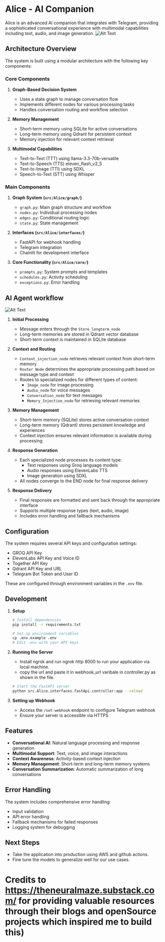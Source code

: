 # Alice - AI Companion

Alice is an advanced AI companion that integrates with Telegram, providing a sophisticated conversational experience with multimodal capabilities including text, audio, and image generation.
![Alt Text](System.png)

## Architecture Overview

The system is built using a modular architecture with the following key components:

### Core Components

1. **Graph-Based Decision System**

   - Uses a state graph to manage conversation flow
   - Implements different nodes for various processing tasks
   - Handles conversation routing and workflow selection

2. **Memory Management**

   - Short-term memory using SQLite for active conversations
   - Long-term memory using Qdrant for persistent context
   - Memory injection for relevant context retrieval

3. **Multimodal Capabilities**
   - Text-to-Text (TTT) using llama-3.3-70b-versatile
   - Text-to-Speech (TTS) eleven_flash_v2_5
   - Text-to-Image (TTI) using SDXL
   - Speech-to-Text (STT) using Whisper

### Main Components

1. **Graph System (`src/Alice/graph/`)**

   - `graph.py`: Main graph structure and workflow
   - `nodes.py`: Individual processing nodes
   - `edges.py`: Conditional routing logic
   - `state.py`: State management

2. **Interfaces (`src/Alice/interfaces/`)**

   - FastAPI for webhook handling
   - Telegram integration
   - Chainlit for development interface

3. **Core Functionality (`src/Alice/core/`)**
   - `prompts.py`: System prompts and templates
   - `schedules.py`: Activity scheduling
   - `exceptions.py`: Error handling

## AI Agent workflow

![Alt Text](Agent-workflow.png)

1. **Initial Processing**

   - Message enters through the `Store_longterm_node`
   - Long-term memories are stored in Qdrant vector database
   - Short-term context is maintained in SQLite database

2. **Context and Routing**

   - `Context_injection_node` retrieves relevant context from short-term memory
   - `Router Node` determines the appropriate processing path based on message type and context
   - Routes to specialized nodes for different types of content:
     - `Image_node` for image processing
     - `Audio_node` for voice messages
     - `Conversation_node` for text messages
     - `Memory_Injection_node` for retrieving relevant memories

3. **Memory Management**

   - Short-term memory (SQLite) stores active conversation context
   - Long-term memory (Qdrant) stores persistent knowledge and experiences
   - Context injection ensures relevant information is available during processing

4. **Response Generation**

   - Each specialized node processes its content type:
     - Text responses using Groq language models
     - Audio responses using ElevenLabs TTS
     - Image generation using SDXL
   - All nodes converge to the END node for final response delivery

5. **Response Delivery**
   - Final responses are formatted and sent back through the appropriate interface
   - Supports multiple response types (text, audio, image)
   - Includes error handling and fallback mechanisms

## Configuration

The system requires several API keys and configuration settings:

- GROQ API Key
- ElevenLabs API Key and Voice ID
- Together API Key
- Qdrant API Key and URL
- Telegram Bot Token and User ID

These are configured through environment variables in the `.env` file.

## Development

1. **Setup**

   ```bash
   # Install dependencies
   pip install -r requirements.txt

   # Set up environment variables
   cp .env.example .env
   # Edit .env with your API keys
   ```

2. **Running the Server**

   - Install ngrok and run ngrok http 8000 to run your application via local machine.
   - copy the url and paste it in webhook_url varibale in controller.py as shown in the file.

   ```bash
   # Start the FastAPI server
   python src.Alice.interfaces.fastApi.controller:app --reload
   ```

3. **Setting up Webhook**
   - Access the `/set-webhook` endpoint to configure Telegram webhook
   - Ensure your server is accessible via HTTPS

## Features

- **Conversational AI**: Natural language processing and response generation
- **Multimodal Support**: Text, voice, and image interactions
- **Context Awareness**: Activity-based context injection
- **Memory Management**: Short-term and long-term memory systems
- **Conversation Summarization**: Automatic summarization of long conversations

## Error Handling

The system includes comprehensive error handling:

- Input validation
- API error handling
- Fallback mechanisms for failed responses
- Logging system for debugging

## Next Steps
- Take the application into production using AWS and github actions.
- Fine tune the models to generalize well for our use cases.

# Credits to https://theneuralmaze.substack.com/ for providing valuable resources through their blogs and openSource projects which inspired me to build this)
